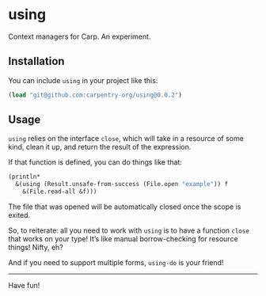 # using

Context managers for Carp. An experiment.

## Installation

You can include `using` in your project like this:

```clojure
(load "git@github.com:carpentry-org/using@0.0.2")
```

## Usage

`using` relies on the interface `close`, which will take in a resource of some
kind, clean it up, and return the result of the expression.

If that function is defined, you can do things like that:

```clojure
(println*
  &(using (Result.unsafe-from-success (File.open "example")) f
    &(File.read-all &f)))
```

The file that was opened will be automatically closed once the scope is exited.

So, to reiterate: all you need to work with `using` is to have a function
`close` that works on your type! It’s like manual borrow-checking for resource
things! Nifty, eh?

And if you need to support multiple forms, `using-do` is your friend!

<hr/>

Have fun!
